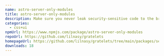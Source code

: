 ```yaml
---
name: astro-server-only-modules
title: astro-server-only-modules
description: Make sure you never leak security-sensitive code to the browser.
categories:
  - css+ui
npmUrl: https://www.npmjs.com/package/astro-server-only-modules
repoUrl: https://github.com/lilnasy/gratelets
homepageUrl: https://github.com/lilnasy/gratelets/tree/main/packages/server-only-modules
downloads: 18
---
```

